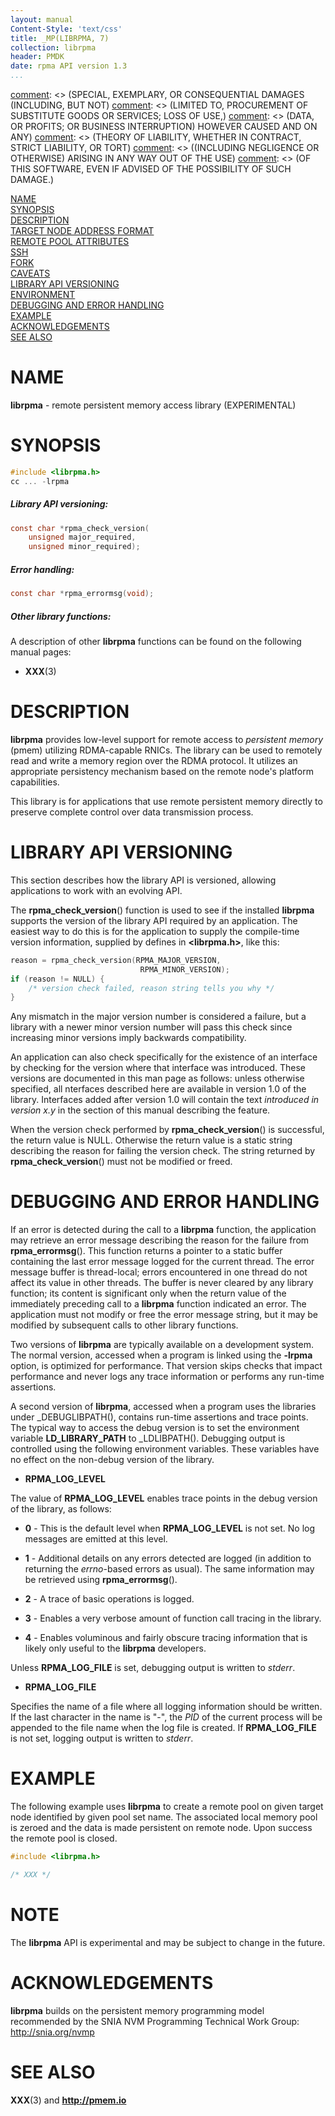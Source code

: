 ```yaml
---
layout: manual
Content-Style: 'text/css'
title: _MP(LIBRPMA, 7)
collection: librpma
header: PMDK
date: rpma API version 1.3
...
```


[comment]: <> (Copyright 2019, Intel Corporation)

[comment]: <> (Redistribution and use in source and binary forms, with or without)
[comment]: <> (modification, are permitted provided that the following conditions)
[comment]: <> (are met:)
[comment]: <> (    * Redistributions of source code must retain the above copyright)
[comment]: <> (      notice, this list of conditions and the following disclaimer.)
[comment]: <> (    * Redistributions in binary form must reproduce the above copyright)
[comment]: <> (      notice, this list of conditions and the following disclaimer in)
[comment]: <> (      the documentation and/or other materials provided with the)
[comment]: <> (      distribution.)
[comment]: <> (    * Neither the name of the copyright holder nor the names of its)
[comment]: <> (      contributors may be used to endorse or promote products derived)
[comment]: <> (      from this software without specific prior written permission.)

[comment]: <> (THIS SOFTWARE IS PROVIDED BY THE COPYRIGHT HOLDERS AND CONTRIBUTORS)
[comment]: <> ("AS IS" AND ANY EXPRESS OR IMPLIED WARRANTIES, INCLUDING, BUT NOT)
[comment]: <> (LIMITED TO, THE IMPLIED WARRANTIES OF MERCHANTABILITY AND FITNESS FOR)
[comment]: <> (A PARTICULAR PURPOSE ARE DISCLAIMED. IN NO EVENT SHALL THE COPYRIGHT)
[comment]: <> (OWNER OR CONTRIBUTORS BE LIABLE FOR ANY DIRECT, INDIRECT, INCIDENTAL,)
[comment]: <> (SPECIAL, EXEMPLARY, OR CONSEQUENTIAL DAMAGES (INCLUDING, BUT NOT)
[comment]: <> (LIMITED TO, PROCUREMENT OF SUBSTITUTE GOODS OR SERVICES; LOSS OF USE,)
[comment]: <> (DATA, OR PROFITS; OR BUSINESS INTERRUPTION) HOWEVER CAUSED AND ON ANY)
[comment]: <> (THEORY OF LIABILITY, WHETHER IN CONTRACT, STRICT LIABILITY, OR TORT)
[comment]: <> ((INCLUDING NEGLIGENCE OR OTHERWISE) ARISING IN ANY WAY OUT OF THE USE)
[comment]: <> (OF THIS SOFTWARE, EVEN IF ADVISED OF THE POSSIBILITY OF SUCH DAMAGE.)

[comment]: <> (librpma.7 -- man page for librpma)


[NAME](#name)<br />
[SYNOPSIS](#synopsis)<br />
[DESCRIPTION](#description)<br />
[TARGET NODE ADDRESS FORMAT](#target-node-address-format)<br />
[REMOTE POOL ATTRIBUTES](#remote-pool-attributes)<br />
[SSH](#ssh)<br />
[FORK](#fork)<br />
[CAVEATS](#caveats)<br />
[LIBRARY API VERSIONING](#library-api-versioning-1)<br />
[ENVIRONMENT](#environment)<br />
[DEBUGGING AND ERROR HANDLING](#debugging-and-error-handling)<br />
[EXAMPLE](#example)<br />
[ACKNOWLEDGEMENTS](#acknowledgements)<br />
[SEE ALSO](#see-also)


# NAME #

**librpma** - remote persistent memory access library (EXPERIMENTAL)


# SYNOPSIS #

```c
#include <librpma.h>
cc ... -lrpma
```

##### Library API versioning: #####

```c
const char *rpma_check_version(
	unsigned major_required,
	unsigned minor_required);
```

##### Error handling: #####

```c
const char *rpma_errormsg(void);
```

##### Other library functions: #####

A description of other **librpma** functions can be found on the following
manual pages:

+ **XXX**(3)


# DESCRIPTION #

**librpma** provides low-level support for remote access to
*persistent memory* (pmem) utilizing RDMA-capable RNICs. The library can be
used to remotely read and write a memory region over the RDMA protocol. It utilizes
an appropriate persistency mechanism based on the remote node's platform
capabilities.

This library is for applications that use remote persistent memory directly
to preserve complete control over data transmission process.


# LIBRARY API VERSIONING #

This section describes how the library API is versioned,
allowing applications to work with an evolving API.

The **rpma_check_version**() function is used to see if the installed
**librpma** supports the version of the library API required by an
application. The easiest way to do this is for the application to supply
the compile-time version information, supplied by defines in
**\<librpma.h\>**, like this:

```c
reason = rpma_check_version(RPMA_MAJOR_VERSION,
                             RPMA_MINOR_VERSION);
if (reason != NULL) {
	/* version check failed, reason string tells you why */
}
```

Any mismatch in the major version number is considered a failure, but a
library with a newer minor version number will pass this check since
increasing minor versions imply backwards compatibility.

An application can also check specifically for the existence of an
interface by checking for the version where that interface was
introduced. These versions are documented in this man page as follows:
unless otherwise specified, all nterfaces described here are available
in version 1.0 of the library. Interfaces added after version 1.0 will
contain the text *introduced in version x.y* in the section of this
manual describing the feature.

When the version check performed by **rpma_check_version**() is
successful, the return value is NULL. Otherwise the return value is a
static string describing the reason for failing the version check. The
string returned by **rpma_check_version**() must not be modified or
freed.


# DEBUGGING AND ERROR HANDLING #

If an error is detected during the call to a **librpma** function, the
application may retrieve an error message describing the reason for the failure
from **rpma_errormsg**(). This function returns a pointer to a static buffer
containing the last error message logged for the current thread. The error message buffer is
thread-local; errors encountered in one thread do not affect its value in
other threads. The buffer is never cleared by any library function; its
content is significant only when the return value of the immediately preceding
call to a **librpma** function indicated an error.
The application must not modify or free the error message string, but it may
be modified by subsequent calls to other library functions.

Two versions of **librpma** are typically available on a development
system. The normal version, accessed when a program is linked using the
**-lrpma** option, is optimized for performance. That version skips checks
that impact performance and never logs any trace information or performs any
run-time assertions.

A second version of **librpma**, accessed when a program uses the libraries
under _DEBUGLIBPATH(), contains run-time assertions and trace points. The
typical way to access the debug version is to set the environment variable
**LD_LIBRARY_PATH** to _LDLIBPATH(). Debugging output is
controlled using the following environment variables. These variables have
no effect on the non-debug version of the library.

+ **RPMA_LOG_LEVEL**

The value of **RPMA_LOG_LEVEL** enables trace points in the debug version
of the library, as follows:

+ **0** - This is the default level when **RPMA_LOG_LEVEL** is not set.
No log messages are emitted at this level.

+ **1** - Additional details on any errors detected are logged
(in addition to returning the *errno*-based errors as usual).
The same information may be retrieved using **rpma_errormsg**().

+ **2** - A trace of basic operations is logged.

+ **3** - Enables a very verbose amount of function call
tracing in the library.

+ **4** - Enables voluminous and fairly obscure tracing information
that is likely only useful to the **librpma** developers.

Unless **RPMA_LOG_FILE** is set, debugging output is written to *stderr*.

+ **RPMA_LOG_FILE**

Specifies the name of a file where all logging information should be written.
If the last character in the name is "-", the *PID* of the current process will
be appended to the file name when the log file is created. If
**RPMA_LOG_FILE** is not set, logging output is written to *stderr*.


# EXAMPLE #

The following example uses **librpma** to create a remote pool on given
target node identified by given pool set name. The associated local memory
pool is zeroed and the data is made persistent on remote node. Upon success
the remote pool is closed.

```c
#include <librpma.h>

/* XXX */
```

# NOTE #

The **librpma** API is experimental and may be subject to change in the future.

# ACKNOWLEDGEMENTS #

**librpma** builds on the persistent memory programming model
recommended by the SNIA NVM Programming Technical Work Group:
<http://snia.org/nvmp>


# SEE ALSO #

**XXX**(3)
and **<http://pmem.io>**
